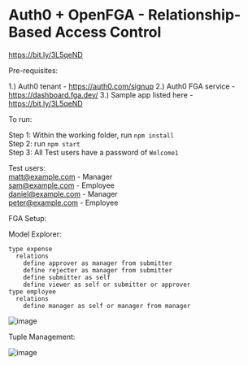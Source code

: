 # Auth0 + OpenFGA - Relationship-Based Access Control

https://bit.ly/3L5qeND

Pre-requisites:

1.) Auth0 tenant - https://auth0.com/signup
2.) Auth0 FGA service - https://dashboard.fga.dev/
3.) Sample app listed here - https://bit.ly/3L5qeND

To run:

Step 1: Within the working folder, run ```npm install``` <br>
Step 2: run ```npm start``` <br>
Step 3: All Test users have a password of ```Welcome1``` <br>

Test users: <br>
matt@example.com - Manager <br>
sam@example.com - Employee <br>
daniel@example.com - Manager <br>
peter@example.com - Employee <br>



FGA Setup:

Model Explorer:

```
type expense
  relations
    define approver as manager from submitter
    define rejecter as manager from submitter
    define submitter as self
    define viewer as self or submitter or approver
type employee
  relations
    define manager as self or manager from manager
```

![image](https://user-images.githubusercontent.com/47293714/189871942-b90a0cd8-5043-4451-a05c-1f84205414ef.png)

Tuple Management:

![image](https://user-images.githubusercontent.com/47293714/189872464-0b44c1e7-cd84-4f3d-afe8-fd7f9efe4eb4.png)

